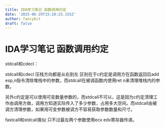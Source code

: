 ```yaml
---
title: IDA学习笔记 函数调用约定
date: '2025-06-29T15:20:25.155Z'
author: fancybit
draft: false
---
```

<div class="header"><h1 class="single-title animate__animated animate__pulse animate__faster">IDA学习笔记 函数调用约定</h1></div>

<div class="content" id="content"><p>stdcall和cdecl：</p><p>stdcall和cdecl 压栈方向都是从右到左 区别在于c约定是调用方在函数返回后add esp,n指令清除堆栈中的参数，而stdcall在被调函数内使用ret n来清理堆栈内的参数。</p><p>另外c约定是可以使用可变数量参数的，而stdcall不可以，这是因为c约定清理工作由调用方做，调用方知道实际传入了多少参数，占用多大空间。而stdcall由被调方清理参数，如果用可变参数被调方不容易获取参数数量和尺寸。</p><p>fastcall和stdcall类似 只不过最左两个参数使用ecx edx寄存器传递。</p><!-- raw HTML omitted --></div>

